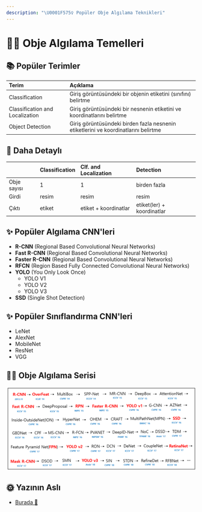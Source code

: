 ```yaml
---
description: "\U0001F575️‍♀️ Popüler Obje Algılama Teknikleri"
---
```


# 🕵️‍♀️ Obje Algılama Temelleri

## 📚 Popüler Terimler

| Terim | Açıklama |
| :--- | :--- |
| Classification | Giriş görüntüsündeki bir objenin etiketini \(sınıfını\) belirtme |
| Classification and Localization | Giriş görüntüsündeki bir nesnenin etiketini ve koordinatlarını belirtme |
| Object Detection | Giriş görüntüsündeki birden fazla nesnenin etiketlerini ve koordinatlarını belirtme |

## 📑 Daha Detaylı

|  | Classification | Clf. and Localization | Detection |
| :--- | :--- | :--- | :--- |
| Obje sayısı | 1 | 1 | birden fazla |
| Girdi | resim | resim | resim |
| Çıktı | etiket | etiket + koordinatlar | etiket\(ler\) + koordinatlar |

## ✨ Popüler Algılama CNN'leri

* **R-CNN** \(Regional Based Convolutional Neural Networks\)
* **Fast R-CNN** \(Regional Based Convolutional Neural Networks\)
* **Faster R-CNN** \(Regional Based Convolutional Neural Networks\)
* **RFCN** \(Region Based Fully Connected Convolutional Neural Networks\)
* **YOLO** \(You Only Look Once\)
  * YOLO V1
  * YOLO V2
  * YOLO V3
* **SSD** \(Single Shot Detection\)

## ✨ Popüler Sınıflandırma CNN'leri

* LeNet
* AlexNet
* MobileNet
* ResNet
* VGG

## 🤸‍♀️ Obje Algılama Serisi

![](../.gitbook/assets/ObjectDetectionSeries.png)

## 🌞 Yazının Aslı

* [Burada 🐾](https://dl.asmaamir.com/8-objectdetection)

